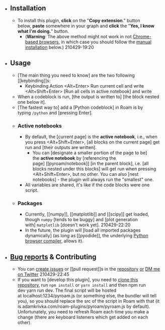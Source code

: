 - ## Installation
    - To install this plugin, **click** on the "__Copy extension__." button below, **paste** somewhere in your graph and **click** the "__Yes, I know what I'm doing.__" button.
        - (__Warning__: The above method might not work in not [Chrome-based browsers](((LQ8IHZrAT))), in which case you should follow the [manual installation](((SK_K1xC3t))) below.)
210429-19:20
- ## Usage
    - [The main thing you need to know] are the two following [[keybinding]]s:
        - Keybinding	Action
<Alt+Enter>	Run current cell and write
<Alt+Shift+Enter>	[Run all cells in active notebook] and write
    - When a codeblock is run, [the output is written to] [the block nested one below it].
    - [The fastest way to] add a [Python codeblock] in Roam is by typing `/python` and [pressing Enter].
    - ### Active notebooks
        - By default, the [current page] is the __active notebook__, i.e., when you press <Alt+Shift+Enter>, [all blocks on the current page] get run and [their outputs are written].
            - You can [designate a smaller portion of the page to be] the __active notebook__ by [referencing the page] [[pyroam/notebook]] [in the parent block], i.e. [all blocks nested under this blocks] will get run when pressing <Alt+Shift+Enter>, but no other. You can also [nest notebooks] - the plugin will always run the "smallest" one.
        - All variables are shared, it's like if the code blocks were one script.
    - ### Packages
        - Currently, [[numpy]], [[matplotlib]] and [[scipy]] get loaded, though `numpy` [tends to be buggy] and [plot generation with] `matplotlib` [doesn't work yet].
210429-22:20
        - In the future, the plugin will [load all imported packages dynamically] (as long as [[pyodide]], the underlying [Python browser compiler](((GM7Pg8lJ8))), allows it).
- ## [Bug reports](((1m6i3bcP7))) & Contributing
    - You can [create issues](((4-sGOdZ6s))) or [[pull request]]s in the [repository](https://github.com/aidam38/pyroam) [or](((u5UYf8I3M))) [DM me on Twitter](https://twitter.com/adam_krivka)
210429-22:45
    - If you want to [develop this plugin], you need to [clone this repository](((ai8NKxQZI))), run `npm install` or `yarn install` and then npm run dev yarn run dev. The final script will be hosted at localhost:1234/pyroam.js (or something else, the bundler will tell you), so you should replace the src of the script in Roam with that (it is adamkrivka.com/roam-plugins/pyroam/pyroam.js by default). Unfortunately, you need to refresh Roam each time you make a change (there are keyboard listeners which get added on each other).
